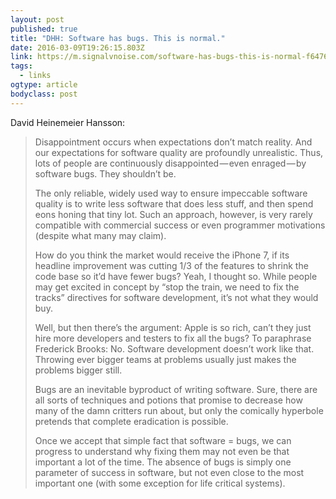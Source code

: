 ```yaml
---
layout: post 
published: true 
title: "DHH: Software has bugs. This is normal." 
date: 2016-03-09T19:26:15.803Z 
link: https://m.signalvnoise.com/software-has-bugs-this-is-normal-f64761a262ca#.5yo1dasc9 
tags:
  - links
ogtype: article 
bodyclass: post 
---
```


David Heinemeier Hansson:

> Disappointment occurs when expectations don’t match reality. And our expectations for software quality are profoundly unrealistic. Thus, lots of people are continuously disappointed — even enraged — by software bugs. They shouldn’t be.
> 
> The only reliable, widely used way to ensure impeccable software quality is to write less software that does less stuff, and then spend eons honing that tiny lot. Such an approach, however, is very rarely compatible with commercial success or even programmer motivations (despite what many may claim).
> 
> How do you think the market would receive the iPhone 7, if its headline improvement was cutting 1/3 of the features to shrink the code base so it’d have fewer bugs? Yeah, I thought so. While people may get excited in concept by “stop the train, we need to fix the tracks” directives for software development, it’s not what they would buy.
>
> Well, but then there’s the argument: Apple is so rich, can’t they just hire more developers and testers to fix all the bugs? To paraphrase Frederick Brooks: No. Software development doesn’t work like that. Throwing ever bigger teams at problems usually just makes the problems bigger still.
> 
> Bugs are an inevitable byproduct of writing software. Sure, there are all sorts of techniques and potions that promise to decrease how many of the damn critters run about, but only the comically hyperbole pretends that complete eradication is possible.
> 
> Once we accept that simple fact that software = bugs, we can progress to understand why fixing them may not even be that important a lot of the time. The absence of bugs is simply one parameter of success in software, but not even close to the most important one (with some exception for life critical systems).
